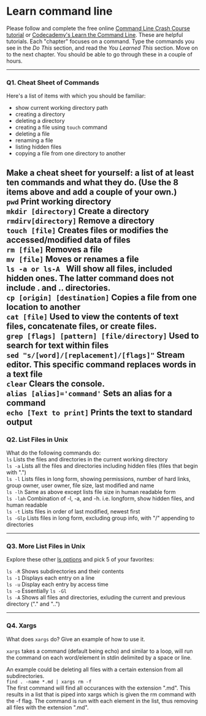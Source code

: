 # Learn command line

Please follow and complete the free online [Command Line Crash Course
tutorial](https://web.archive.org/web/20160708171659/http://cli.learncodethehardway.org/book/) or [Codecademy's Learn the Command Line](https://www.codecademy.com/learn/learn-the-command-line). These are helpful tutorials. Each "chapter" focuses on a command. Type the commands you see in the _Do This_ section, and read the _You Learned This_ section. Move on to the next chapter. You should be able to go through these in a couple of hours.

---

### Q1.  Cheat Sheet of Commands  

Here's a list of items with which you should be familiar:  
* show current working directory path
* creating a directory
* deleting a directory
* creating a file using `touch` command
* deleting a file
* renaming a file
* listing hidden files
* copying a file from one directory to another

Make a cheat sheet for yourself: a list of at least **ten** commands and what they do.  (Use the 8 items above and add a couple of your own.)  
`pwd` Print working directory  
`mkdir [directory]` Create a directory  
`rmdirv[directory]` Remove a directory  
`touch [file]` Creates files or modifies the accessed/modified data of files  
`rm [file]` Removes a file  
`mv [file]` Moves or renames a file  
`ls -a or ls-A ` Will show all files, included hidden ones. The latter command does not include . and .. directories.  
`cp [origin] [destination]` Copies a file from one location to another  
`cat [file]` Used to view the contents of text files, concatenate files, or create files.  
`grep [flags] [pattern] [file/directory]` Used to search for text within files  
`sed "s/[word]/[replacement]/[flags]"` Stream editor. This specific command replaces words in a text file  
`clear` Clears the console.  
`alias [alias]='command'` Sets an alias for a command  
`echo [Text to print]` Prints the text to standard output  
---

### Q2.  List Files in Unix   

What do the following commands do:  
`ls` Lists the files and directories in the current working directory  
`ls -a` Lists all the files and directories including hidden files (files that begin with ".")  
`ls -l` Lists files in long form, showing permissions, number of hard links, group owner, user owner, file size, last modified and name  
`ls -lh` Same as above except lists file size in human readable form  
`ls -lah` Combination of -l, -a, and -h. i.e. longform, show hidden files, and human readable  
`ls -t` Lists files in order of last modified, newest first  
`ls -Glp` Lists files in long form, excluding group info, with "/" appending to directories  

---

### Q3.  More List Files in Unix  

Explore these other [ls options](http://www.techonthenet.com/unix/basic/ls.php) and pick 5 of your favorites:

`ls -R` Shows subdirectories and their contents  
`ls -1` Displays each entry on a line  
`ls -u` Display each entry by access time  
`ls -o` Essentially `ls -Gl`  
`ls -A` Shows all files and directories, exluding the current and previous directory ("." and "..")


---

### Q4.  Xargs   

What does `xargs` do? Give an example of how to use it.

`xargs` takes a command (default being echo) and similar to a loop, will run the command on each word/element in stdin delimited by a space or line.

An example could be deleting all files with a certain extension from all subdirectories.  
`find . -name *.md | xargs rm -f`  
The first command will find all occurances with the extension ".md". This results in a list that is piped into xargs which is given the rm command with the -f flag. The command is run with each element in the list, thus removing all files with the extension ".md".

 

